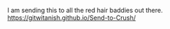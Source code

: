 I am sending this to all the red hair baddies out there. </br>
https://gitwitanish.github.io/Send-to-Crush/
